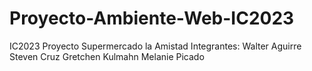 # Proyecto-Ambiente-Web-IC2023
IC2023
Proyecto Supermercado la Amistad
Integrantes:
Walter Aguirre
Steven Cruz 
Gretchen Kulmahn 
Melanie Picado
